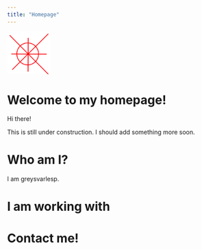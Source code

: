 ```yaml
---
title: "Homepage"
---
```

<div class="center">

<img src=./design.svg width=20% height=auto>
<!-- ![](./design.svg) -->
</div>

# Welcome to my homepage!

Hi there!

This is still under construction. I should add something more soon.

# Who am I?

I am greysvarlesp.

# I am working with



# Contact me!

